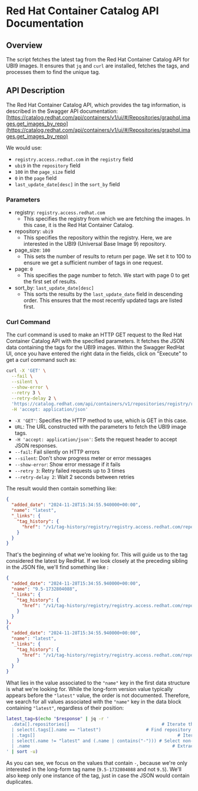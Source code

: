 # Red Hat Container Catalog API Documentation

## Overview

The script fetches the latest tag from the Red Hat Container Catalog API for UBI9 images. It ensures that `jq` and `curl` are installed, fetches the tags, and processes them to find the unique tag.

## API Description

The Red Hat Container Catalog API, which provides the tag information, is described in the Swagger API documentation:
[https://catalog.redhat.com/api/containers/v1/ui/#/Repositories/graphql.images.get_images_by_repo](https://catalog.redhat.com/api/containers/v1/ui/#/Repositories/graphql.images.get_images_by_repo)

We would use:
- `registry.access.redhat.com` in the `registry` field
- `ubi9` in the `repository` field
- `100` in the `page_size` field
- `0` in the `page` field
- `last_update_date[desc]` in the `sort_by` field

### Parameters
- registry: `registry.access.redhat.com`  
  - This specifies the registry from which we are fetching the images. In this case, it is the Red Hat Container Catalog.
- repository: `ubi9`  
  - This specifies the repository within the registry. Here, we are interested in the UBI9 (Universal Base Image 9) repository.
- page_size: `100`  
  - This sets the number of results to return per page. We set it to 100 to ensure we get a sufficient number of tags in one request.
- page: `0`  
  - This specifies the page number to fetch. We start with page 0 to get the first set of results.
- sort_by: `last_update_date[desc]`  
  - This sorts the results by the `last_update_date` field in descending order. This ensures that the most recently updated tags are listed first.

### Curl Command
The curl command is used to make an HTTP GET request to the Red Hat Container Catalog API with the specified parameters. It fetches the JSON data containing the tags for the UBI9 images.
Within the Swagger RedHat UI, once you have entered the right data in the fields, click on "Execute" to get a curl command such as:

```sh
curl -X 'GET' \
  --fail \
  --silent \
  --show-error \
  --retry 3 \
  --retry-delay 2 \
  'https://catalog.redhat.com/api/containers/v1/repositories/registry/registry.access.redhat.com/repository/ubi9/images?page_size=100&page=0&sort_by=last_update_date%5Bdesc%5D' \
  -H 'accept: application/json'
``` 
- `-X 'GET'`: Specifies the HTTP method to use, which is GET in this case.
- `URL`: The URL constructed with the parameters to fetch the UBI9 image tags.
- `-H 'accept: application/json'`: Sets the request header to accept JSON responses.
- `--fail`: Fail silently on HTTP errors
- `--silent`: Don't show progress meter or error messages
- `--show-error`: Show error message if it fails
- `--retry 3`: Retry failed requests up to 3 times
- `--retry-delay 2`: Wait 2 seconds between retries

The result would then contain something like:

```json
{
  "added_date": "2024-11-28T15:34:55.940000+00:00",
  "name": "latest",
  "_links": {
    "tag_history": {
      "href": "/v1/tag-history/registry/registry.access.redhat.com/repository/ubi9/tag/latest"
    }
  }
}
```

That's the beginning of what we're looking for. This will guide us to the tag considered the latest by RedHat. 
If we look closely at the preceding sibling in the JSON file, we'll find something like :

```json
{
  "added_date": "2024-11-28T15:34:55.940000+00:00",
  "name": "9.5-1732804088",
  "_links": {
    "tag_history": {
      "href": "/v1/tag-history/registry/registry.access.redhat.com/repository/ubi9/tag/9.5-1732804088"
    }
  }
},
{
  "added_date": "2024-11-28T15:34:55.940000+00:00",
  "name": "latest",
  "_links": {
    "tag_history": {
      "href": "/v1/tag-history/registry/registry.access.redhat.com/repository/ubi9/tag/latest"
    }
  }
}
```
What lies in the value associated to the `"name"` key in the first data structure is what we're looking for.
While the long-form version value typically appears before the `"latest"` value, the order is not documented.
Therefore, we search for all values associated with the `"name"` key in the data block containing `"latest"`,
regardless of their position:

```bash
latest_tag=$(echo "$response" | jq -r '
  .data[].repositories[]                                   # Iterate through repositories
  | select(.tags[].name == "latest")                 # Find repository containing "latest" tag
  | .tags[]                                                      # Iterate through all tags
  | select(.name != "latest" and (.name | contains("-"))) # Select non-latest tags containing "-"
  | .name                                                      # Extract tag name
' | sort -u)
``` 

As you can see, we focus on the values that contain `-`, because we're only interested in the long-form tag name (`9.5-1732804088` and not `9.5`). We'll also keep only one instance of the tag, just in case the JSON would contain duplicates.
